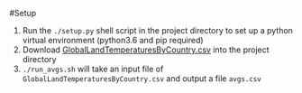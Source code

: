 #Setup
1. Run the `./setup.py` shell script in the project directory to set up a python virtual environment (python3.6 and pip required)
2. Download [GlobalLandTemperaturesByCountry.csv](https://www.kaggle.com/berkeleyearth/climate-change-earth-surface-temperature-data/data) into the project directory
3. `./run_avgs.sh` will take an input file of `GlobalLandTemperaturesByCountry.csv` and output a file `avgs.csv`
